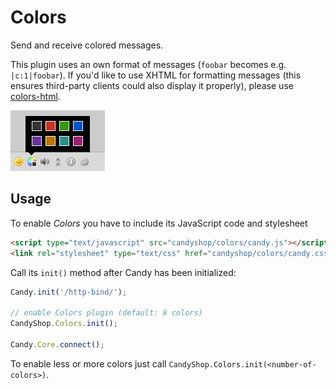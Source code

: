 # Colors
Send and receive colored messages.

This plugin uses an own format of messages (`foobar` becomes e.g. `|c:1|foobar`).
If you'd like to use XHTML for formatting messages (this ensures third-party clients could also
display it properly), please use [colors-html](https://github.com/candy-chat/candy-plugins/tree/master/colors-xhtml).

![Color Picker](screenshot.png)

## Usage
To enable *Colors* you have to include its JavaScript code and stylesheet

```HTML
<script type="text/javascript" src="candyshop/colors/candy.js"></script>
<link rel="stylesheet" type="text/css" href="candyshop/colors/candy.css" />
```

Call its `init()` method after Candy has been initialized:

```JavaScript
Candy.init('/http-bind/');

// enable Colors plugin (default: 8 colors)
CandyShop.Colors.init();

Candy.Core.connect();
```

To enable less or more colors just call `CandyShop.Colors.init(<number-of-colors>)`.
